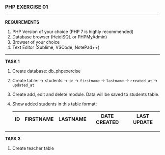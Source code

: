 ### PHP EXERCISE 01

-----------------------------------------------------------------------------------------------------

**REQUIREMENTS**

1. PHP Version of your choice (PHP 7 is highly recommended)
2. Database browser (HeidiSQL or PHPMyAdmin)
3. Browser of your choice
4. Text Editor (Sublime, VSCode, NotePad++)

-----------------------------------------------------------------------------------------------------

**TASK 1**

1. Create database: db_phpexercise

2. Create table:
    -> students
        -> `id`
        -> `firstname`
        -> `lastname`
        -> `created_at`
        -> `updated_at`

3. Create add, edit and delete module. Data will be saved to students table.

4. Show added students in this table format:

    |  ID  |  FIRSTNAME  | LASTNAME  | DATE CREATED | LAST UPDATE |
    |------|-------------|-----------|--------------|-------------|

-----------------------------------------------------------------------------------------------------

**TASK 3**

1. Create teacher table